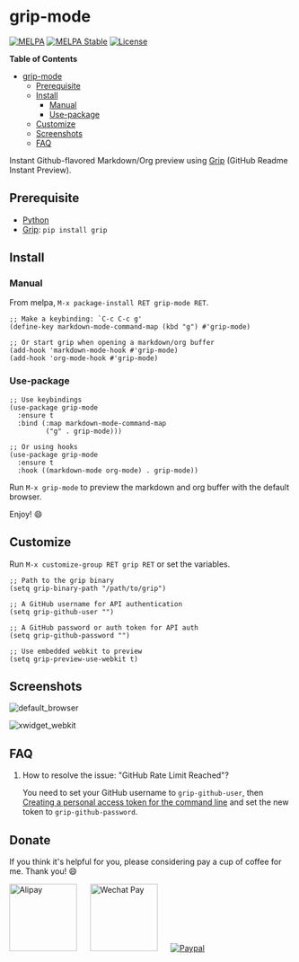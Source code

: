 # grip-mode

[![MELPA](https://melpa.org/packages/grip-mode-badge.svg)](https://melpa.org/#/grip-mode)
[![MELPA Stable](https://stable.melpa.org/packages/grip-mode-badge.svg)](https://stable.melpa.org/#/grip-mode)
[![License](http://img.shields.io/:license-gpl3-blue.svg)](LICENSE)

<!-- markdown-toc start - Don't edit this section. Run M-x markdown-toc-refresh-toc -->
**Table of Contents**

- [grip-mode](#grip-mode)
    - [Prerequisite](#prerequisite)
    - [Install](#install)
        - [Manual](#manual)
        - [Use-package](#use-package)
    - [Customize](#customize)
    - [Screenshots](#screenshots)
    - [FAQ](#faq)

<!-- markdown-toc end -->

Instant Github-flavored Markdown/Org preview using [Grip](https://github.com/joeyespo/grip)
(GitHub Readme Instant Preview).

## Prerequisite

- [Python](https://www.python.org/)
- [Grip](https://github.com/joeyespo/grip): `pip install grip`

## Install

### Manual

From melpa, `M-x package-install RET grip-mode RET`.

``` emacs-lisp
;; Make a keybinding: `C-c C-c g'
(define-key markdown-mode-command-map (kbd "g") #'grip-mode)

;; Or start grip when opening a markdown/org buffer
(add-hook 'markdown-mode-hook #'grip-mode)
(add-hook 'org-mode-hook #'grip-mode)
```

### Use-package

``` emacs-lisp
;; Use keybindings
(use-package grip-mode
  :ensure t
  :bind (:map markdown-mode-command-map
         ("g" . grip-mode)))

;; Or using hooks
(use-package grip-mode
  :ensure t
  :hook ((markdown-mode org-mode) . grip-mode))
```

Run `M-x grip-mode` to preview the markdown and org buffer with the default browser.

Enjoy! :smile:

## Customize

Run `M-x customize-group RET grip RET` or set the variables.

``` emacs-lisp
;; Path to the grip binary
(setq grip-binary-path "/path/to/grip")

;; A GitHub username for API authentication
(setq grip-github-user "")

;; A GitHub password or auth token for API auth
(setq grip-github-password "")

;; Use embedded webkit to preview
(setq grip-preview-use-webkit t)
```

## Screenshots

![default_browser](https://user-images.githubusercontent.com/140797/62999172-28333480-bea0-11e9-86a3-10ef1be54c16.png
"Preview in browser")

![xwidget_webkit](https://user-images.githubusercontent.com/140797/72371426-52369e80-373f-11ea-920a-5b6154852c57.png
"Preview in embedded webkit")


## FAQ

1. How to resolve the issue: "GitHub Rate Limit Reached"?

   You need to set your GitHub username to `grip-github-user`, then
   [Creating a personal access token for the command
   line](https://help.github.com/en/articles/creating-a-personal-access-token-for-the-command-line)
   and set the new token to  `grip-github-password`.

## Donate

If you think it's helpful for you, please considering pay a cup of coffee for me. Thank you! :smile:

<img
src="https://user-images.githubusercontent.com/140797/65818854-44204900-e248-11e9-9cc5-3e6339587cd8.png"
alt="Alipay" width="120"/>
&nbsp;&nbsp;&nbsp;&nbsp;
<img
src="https://user-images.githubusercontent.com/140797/65818844-366ac380-e248-11e9-931c-4bd872d0566b.png"
alt="Wechat Pay" width="120"/>
&nbsp;&nbsp;&nbsp;&nbsp;
<a href="https://paypal.me/seagle0128" target="_blank">
<img
src="https://www.paypalobjects.com/digitalassets/c/website/marketing/apac/C2/logos-buttons/optimize/Online_Primary_Acceptance_Mark_RGB_V2_medium.jpg"
alt="Paypal"/>
</a>

